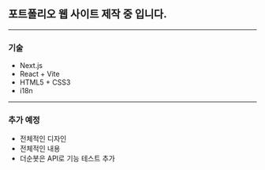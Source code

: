 ## 포트폴리오 웹 사이트 제작 중 입니다.

---

### 기술

* Next.js
* React + Vite
* HTML5 + CSS3
* i18n

---

### 추가 예정

* 전체적인 디자인
* 전체적인 내용
* 더순봇은 API로 기능 테스트 추가